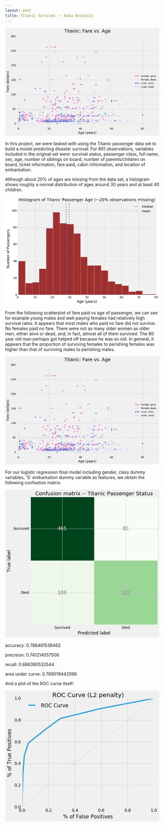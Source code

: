 ```yaml
---
layout: post
title: Titanic Survival -- Data Analysis
---
```

![scatter](../images/farevsage.png)

In this project, we were tasked with using the Titanic passenger data set to build a model predicting disaster survival.  For 891 observations, variables included in the original set were: survival status, passenger class, full name, sex, age, number of siblings on board, number of parents/children on board, ticket information, fare paid, cabin information, and location of embarkation.

Although about 20% of ages are missing from the data set, a histogram shows roughly a normal distribution of ages around 30 years and at least 40 children.

![histo](../images/titanicagehisto.png)

From the following scatterplot of fare paid vs age of passenger, we can see for example young males and well-paying females had relatively high survival rates. It appears that most males who paid no fare did not survive. No females paid no fare. There were not as many older women as older men, either alive or dead, and, in fact, almost all of them survived. The 80 year old man perhaps got helped off because he was so old. In general, it appears that the proportion of surviving females to perishing females was higher than that of surviving males to perishing males.

![scatter](../images/farevsage.png)

For our logistic regression final model including gender, class dummy variables, 'S' embarkation dummy variable as features, we obtain the following confustion matrix:

![cm](../images/titaniccm.png)

accuracy: 0.788461538462

precision: 0.741214057508

recall: 0.686390532544

area under curve: 0.769019442096

And a plot of the ROC curve itself:


![ROC](../images/titanicROC.png)
